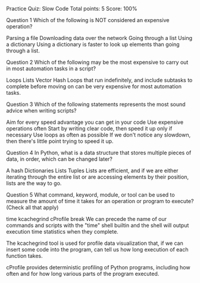 Practice Quiz: Slow Code
Total points: 5
Score: 100%

Question 1
Which of the following is NOT considered an expensive operation?

Parsing a file
Downloading data over the network
Going through a list
Using a dictionary
Using a dictionary is faster to look up elements than going through a list.


Question 2
Which of the following may be the most expensive to carry out in most automation tasks in a script?

Loops
Lists
Vector
Hash
Loops that run indefinitely, and include subtasks to complete before moving on can be very expensive for most automation tasks.


Question 3
Which of the following statements represents the most sound advice when writing scripts?

Aim for every speed advantage you can get in your code
Use expensive operations often
Start by writing clear code, then speed it up only if necessary
Use loops as often as possible
If we don't notice any slowdown, then there's little point trying to speed it up.


Question 4
In Python, what is a data structure that stores multiple pieces of data, in order, which can be changed later?

A hash
Dictionaries
Lists
Tuples
Lists are efficient, and if we are either iterating through the entire list or are accessing elements by their position, lists are the way to go.


Question 5
What command, keyword, module, or tool can be used to measure the amount of time it takes for an operation or program to execute? (Check all that apply)

time
kcachegrind
cProfile
break
We can precede the name of our commands and scripts with the "time" shell builtin and the shell will output execution time statistics when they complete.

The kcachegrind tool is used for profile data visualization that, if we can insert some code into the program, can tell us how long execution of each function takes.

cProfile provides deterministic profiling of Python programs, including how often and for how long various parts of the program executed.